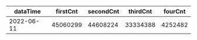 |dataTime|firstCnt|secondCnt|thirdCnt|fourCnt|
|-|-|-|-|-|
|2022-06-11|45060299|44608224|33334388|4252482|